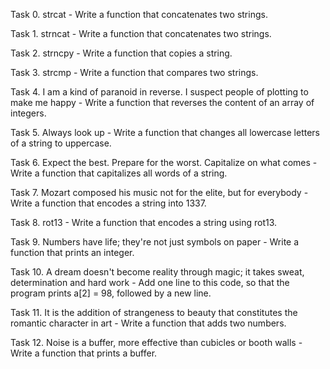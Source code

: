 Task 0. strcat - Write a function that concatenates two strings.



Task 1. strncat - Write a function that concatenates two strings.



Task 2. strncpy - Write a function that copies a string.



Task 3. strcmp - Write a function that compares two strings.



Task 4. I am a kind of paranoid in reverse. I suspect people of plotting to make me happy - Write a function that reverses the content of an array of integers.



Task 5. Always look up - Write a function that changes all lowercase letters of a string to uppercase.



Task 6. Expect the best. Prepare for the worst. Capitalize on what comes - Write a function that capitalizes all words of a string.



Task 7. Mozart composed his music not for the elite, but for everybody - Write a function that encodes a string into 1337.



Task 8. rot13 - Write a function that encodes a string using rot13.



Task 9. Numbers have life; they're not just symbols on paper - Write a function that prints an integer.



Task 10. A dream doesn't become reality through magic; it takes sweat, determination and hard work - Add one line to this code, so that the program prints a[2] = 98, followed by a new line.



Task 11. It is the addition of strangeness to beauty that constitutes the romantic character in art - Write a function that adds two numbers.



Task 12. Noise is a buffer, more effective than cubicles or booth walls - Write a function that prints a buffer.



